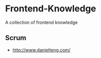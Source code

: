 Frontend-Knowledge
==================

A collection of frontend knowledge

Scrum
---------
- http://www.danielteng.com/
